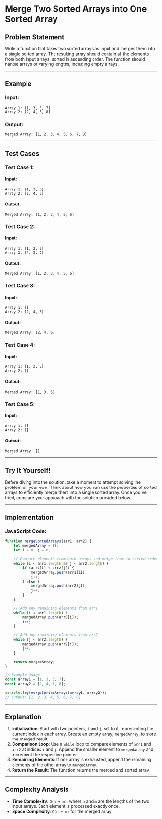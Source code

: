 # Merge Two Sorted Arrays into One Sorted Array

## Problem Statement
Write a function that takes two sorted arrays as input and merges them into a single sorted array. The resulting array should contain all the elements from both input arrays, sorted in ascending order. The function should handle arrays of varying lengths, including empty arrays.

---

## Example

### Input:
```plaintext
Array 1: [1, 3, 5, 7]
Array 2: [2, 4, 6, 8]
```

### Output:
```plaintext
Merged Array: [1, 2, 3, 4, 5, 6, 7, 8]
```

---

## Test Cases

### Test Case 1:
#### Input:
```plaintext
Array 1: [1, 3, 5]
Array 2: [2, 4, 6]
```
#### Output:
```plaintext
Merged Array: [1, 2, 3, 4, 5, 6]
```

### Test Case 2:
#### Input:
```plaintext
Array 1: [1, 2, 3]
Array 2: [4, 5, 6]
```
#### Output:
```plaintext
Merged Array: [1, 2, 3, 4, 5, 6]
```

### Test Case 3:
#### Input:
```plaintext
Array 1: []
Array 2: [2, 4, 6]
```
#### Output:
```plaintext
Merged Array: [2, 4, 6]
```

### Test Case 4:
#### Input:
```plaintext
Array 1: [1, 3, 5]
Array 2: []
```
#### Output:
```plaintext
Merged Array: [1, 3, 5]
```

### Test Case 5:
#### Input:
```plaintext
Array 1: []
Array 2: []
```
#### Output:
```plaintext
Merged Array: []
```

---

## Try It Yourself!
Before diving into the solution, take a moment to attempt solving the problem on your own. Think about how you can use the properties of sorted arrays to efficiently merge them into a single sorted array. Once you've tried, compare your approach with the solution provided below.

---

## Implementation

### JavaScript Code:
```javascript
function mergeSortedArrays(arr1, arr2) {
    let mergedArray = [];
    let i = 0, j = 0;

    // Compare elements from both arrays and merge them in sorted order
    while (i < arr1.length && j < arr2.length) {
        if (arr1[i] < arr2[j]) {
            mergedArray.push(arr1[i]);
            i++;
        } else {
            mergedArray.push(arr2[j]);
            j++;
        }
    }

    // Add any remaining elements from arr1
    while (i < arr1.length) {
        mergedArray.push(arr1[i]);
        i++;
    }

    // Add any remaining elements from arr2
    while (j < arr2.length) {
        mergedArray.push(arr2[j]);
        j++;
    }

    return mergedArray;
}

// Example usage
const array1 = [1, 3, 5, 7];
const array2 = [2, 4, 6, 8];

console.log(mergeSortedArrays(array1, array2));
// Output: [1, 2, 3, 4, 5, 6, 7, 8]
```

---

## Explanation
1. **Initialization**: Start with two pointers, `i` and `j`, set to `0`, representing the current index in each array. Create an empty array, `mergedArray`, to store the merged result.
2. **Comparison Loop**: Use a `while` loop to compare elements of `arr1` and `arr2` at indices `i` and `j`. Append the smaller element to `mergedArray` and increment the respective pointer.
3. **Remaining Elements**: If one array is exhausted, append the remaining elements of the other array to `mergedArray`.
4. **Return the Result**: The function returns the merged and sorted array.

---

## Complexity Analysis
- **Time Complexity**: `O(n + m)`, where `n` and `m` are the lengths of the two input arrays. Each element is processed exactly once.
- **Space Complexity**: `O(n + m)` for the merged array.


